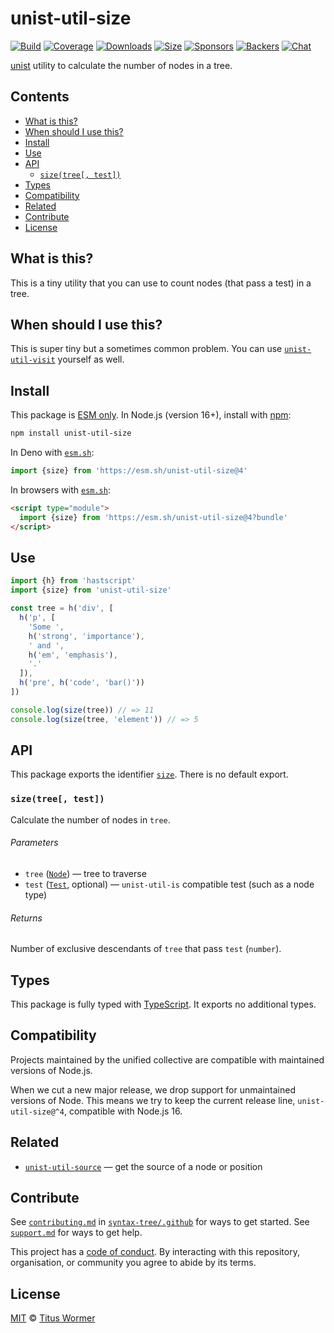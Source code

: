 # unist-util-size

[![Build][build-badge]][build]
[![Coverage][coverage-badge]][coverage]
[![Downloads][downloads-badge]][downloads]
[![Size][size-badge]][size]
[![Sponsors][sponsors-badge]][collective]
[![Backers][backers-badge]][collective]
[![Chat][chat-badge]][chat]

[unist][] utility to calculate the number of nodes in a tree.

## Contents

*   [What is this?](#what-is-this)
*   [When should I use this?](#when-should-i-use-this)
*   [Install](#install)
*   [Use](#use)
*   [API](#api)
    *   [`size(tree[, test])`](#sizetree-test)
*   [Types](#types)
*   [Compatibility](#compatibility)
*   [Related](#related)
*   [Contribute](#contribute)
*   [License](#license)

## What is this?

This is a tiny utility that you can use to count nodes (that pass a test) in a
tree.

## When should I use this?

This is super tiny but a sometimes common problem.
You can use [`unist-util-visit`][unist-util-visit] yourself as well.

## Install

This package is [ESM only][esm].
In Node.js (version 16+), install with [npm][]:

```sh
npm install unist-util-size
```

In Deno with [`esm.sh`][esmsh]:

```js
import {size} from 'https://esm.sh/unist-util-size@4'
```

In browsers with [`esm.sh`][esmsh]:

```html
<script type="module">
  import {size} from 'https://esm.sh/unist-util-size@4?bundle'
</script>
```

## Use

```js
import {h} from 'hastscript'
import {size} from 'unist-util-size'

const tree = h('div', [
  h('p', [
    'Some ',
    h('strong', 'importance'),
    ' and ',
    h('em', 'emphasis'),
    '.'
  ]),
  h('pre', h('code', 'bar()'))
])

console.log(size(tree)) // => 11
console.log(size(tree, 'element')) // => 5
```

## API

This package exports the identifier [`size`][api-size].
There is no default export.

### `size(tree[, test])`

Calculate the number of nodes in `tree`.

###### Parameters

*   `tree`  ([`Node`][node])
    — tree to traverse
*   `test`  ([`Test`][test], optional)
    — `unist-util-is` compatible test (such as a node type)

###### Returns

Number of exclusive descendants of `tree` that pass `test` (`number`).

## Types

This package is fully typed with [TypeScript][].
It exports no additional types.

## Compatibility

Projects maintained by the unified collective are compatible with maintained
versions of Node.js.

When we cut a new major release, we drop support for unmaintained versions of
Node.
This means we try to keep the current release line, `unist-util-size@^4`,
compatible with Node.js 16.

## Related

*   [`unist-util-source`](https://github.com/syntax-tree/unist-util-source)
    — get the source of a node or position

## Contribute

See [`contributing.md`][contributing] in [`syntax-tree/.github`][health] for
ways to get started.
See [`support.md`][support] for ways to get help.

This project has a [code of conduct][coc].
By interacting with this repository, organisation, or community you agree to
abide by its terms.

## License

[MIT][license] © [Titus Wormer][author]

<!-- Definitions -->

[build-badge]: https://github.com/syntax-tree/unist-util-size/workflows/main/badge.svg

[build]: https://github.com/syntax-tree/unist-util-size/actions

[coverage-badge]: https://img.shields.io/codecov/c/github/syntax-tree/unist-util-size.svg

[coverage]: https://codecov.io/github/syntax-tree/unist-util-size

[downloads-badge]: https://img.shields.io/npm/dm/unist-util-size.svg

[downloads]: https://www.npmjs.com/package/unist-util-size

[size-badge]: https://img.shields.io/badge/dynamic/json?label=minzipped%20size&query=$.size.compressedSize&url=https://deno.bundlejs.com/?q=unist-util-size

[size]: https://bundlejs.com/?q=unist-util-size

[sponsors-badge]: https://opencollective.com/unified/sponsors/badge.svg

[backers-badge]: https://opencollective.com/unified/backers/badge.svg

[collective]: https://opencollective.com/unified

[chat-badge]: https://img.shields.io/badge/chat-discussions-success.svg

[chat]: https://github.com/syntax-tree/unist/discussions

[npm]: https://docs.npmjs.com/cli/install

[esm]: https://gist.github.com/sindresorhus/a39789f98801d908bbc7ff3ecc99d99c

[esmsh]: https://esm.sh

[typescript]: https://www.typescriptlang.org

[license]: license

[author]: https://wooorm.com

[health]: https://github.com/syntax-tree/.github

[contributing]: https://github.com/syntax-tree/.github/blob/main/contributing.md

[support]: https://github.com/syntax-tree/.github/blob/main/support.md

[coc]: https://github.com/syntax-tree/.github/blob/main/code-of-conduct.md

[unist]: https://github.com/syntax-tree/unist

[node]: https://github.com/syntax-tree/unist#node

[unist-util-visit]: https://github.com/syntax-tree/unist-util-visit

[test]: https://github.com/syntax-tree/unist-util-is#test

[api-size]: #sizetree-test
